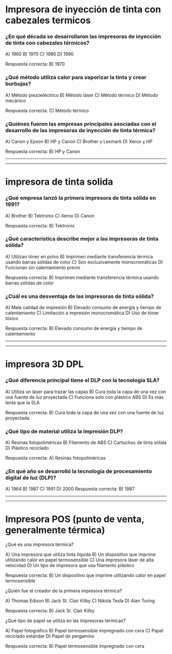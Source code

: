 # Impresora de inyección de tinta con cabezales termicos



### ¿En qué década se desarrollaron las impresoras de inyección de tinta con cabezales térmicos?

A) 1960
B) 1970
C) 1980
D) 1990

Respuesta correcta: B) 1970

### ¿Qué método utiliza calor para vaporizar la tinta y crear burbujas?

A) Método piezoeléctrico
B) Método láser
C) Método térmico
D) Método mecánico

Respuesta correcta: C) Método térmico

### ¿Quiénes fueron las empresas principales asociadas con el desarrollo de las impresoras de inyección de tinta térmica?

A) Canon y Epson
B) HP y Canon
C) Brother y Lexmark
D) Xerox y HP

Respuesta correcta: B) HP y Canon

---
---

# impresora de tinta solida 





### ¿Qué empresa lanzó la primera impresora de tinta sólida en 1991?

A) Brother
B) Tektronix
C) Xerox
D) Canon

Respuesta correcta: B) Tektronix

### ¿Qué característica describe mejor a las impresoras de tinta sólida?

A) Utilizan tóner en polvo
B) Imprimen mediante transferencia térmica usando barras sólidas de color
C) Son exclusivamente monocromáticas
D) Funcionan sin calentamiento previo

Respuesta correcta: B) Imprimen mediante transferencia térmica usando barras sólidas de color

### ¿Cuál es una desventaja de las impresoras de tinta sólida?

A) Mala calidad de impresión
B) Elevado consumo de energía y tiempo de calentamiento
C) Limitación a impresión monocromática
D) Uso de tóner tóxico

Respuesta correcta: B) Elevado consumo de energía y tiempo de calentamiento

---
---
# impresora 3D DPL

### ¿Qué diferencia principal tiene el DLP con la tecnología SLA?

A) Utiliza un láser para trazar las capas
B) Cura toda la capa de una vez con una fuente de luz proyectada
C) Funciona solo con plástico ABS
D) Es más lenta que la SLA

Respuesta correcta: B) Cura toda la capa de una vez con una fuente de luz proyectada

### ¿Qué tipo de material utiliza la impresión DLP?

A) Resinas fotopoliméricas
B) Filamento de ABS
C) Cartuchos de tinta sólida
D) Plástico reciclado

Respuesta correcta: A) Resinas fotopoliméricas

### ¿En qué año se desarrolló la tecnología de procesamiento digital de luz (DLP)?

A) 1964
B) 1987
C) 1991
D) 2000
Respuesta correcta: B) 1987


---
---

# Impresora POS (punto de venta, generalmente térmica)

¿Qué es una impresora térmica?

A) Una impresora que utiliza tinta líquida
B) Un dispositivo que imprime utilizando calor en papel termosensible
C) Una impresora láser de alta velocidad
D) Un tipo de impresora que usa filamento plástico

Respuesta correcta: B) Un dispositivo que imprime utilizando calor en papel termosensible

¿Quién fue el creador de la primera impresora térmica?

A) Thomas Edison
B) Jack St. Clair Kilby
C) Nikola Tesla
D) Alan Turing

Respuesta correcta: B) Jack St. Clair Kilby

¿Qué tipo de papel se utiliza en las impresoras térmicas?

A) Papel fotográfico
B) Papel termosensible impregnado con cera
C) Papel reciclado estándar
D) Papel de pergamino

Respuesta correcta: B) Papel termosensible impregnado con cera



